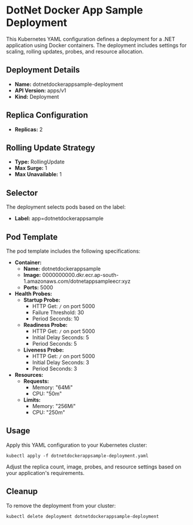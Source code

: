 # DotNet Docker App Sample Deployment

This Kubernetes YAML configuration defines a deployment for a .NET application using Docker containers. The deployment includes settings for scaling, rolling updates, probes, and resource allocation.

## Deployment Details

- **Name:** dotnetdockerappsample-deployment
- **API Version:** apps/v1
- **Kind:** Deployment

## Replica Configuration

- **Replicas:** 2

## Rolling Update Strategy

- **Type:** RollingUpdate
- **Max Surge:** 1
- **Max Unavailable:** 1

## Selector

The deployment selects pods based on the label:

- **Label:** app=dotnetdockerappsample

## Pod Template

The pod template includes the following specifications:

- **Container:**
    - **Name:** dotnetdockerappsample
    - **Image:** 0000000000.dkr.ecr.ap-south-1.amazonaws.com/dotnetappsampleecr:xyz
    - **Ports:** 5000
- **Health Probes:**
    - **Startup Probe:**
        - HTTP Get: `/` on port 5000
        - Failure Threshold: 30
        - Period Seconds: 10
    - **Readiness Probe:**
        - HTTP Get: `/` on port 5000
        - Initial Delay Seconds: 5
        - Period Seconds: 5
    - **Liveness Probe:**
        - HTTP Get: `/` on port 5000
        - Initial Delay Seconds: 3
        - Period Seconds: 3
- **Resources:**
    - **Requests:**
        - Memory: "64Mi"
        - CPU: "50m"
    - **Limits:**
        - Memory: "256Mi"
        - CPU: "250m"

## Usage

Apply this YAML configuration to your Kubernetes cluster:

`kubectl apply -f dotnetdockerappsample-deployment.yaml`

Adjust the replica count, image, probes, and resource settings based on your application's requirements.

## Cleanup

To remove the deployment from your cluster:

`kubectl delete deployment dotnetdockerappsample-deployment`
